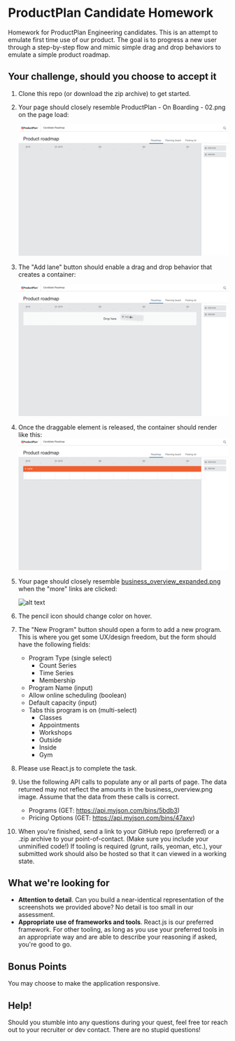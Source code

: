 # ProductPlan Candidate Homework
Homework for ProductPlan Engineering candidates. This is an attempt to emulate first time use of our product. The goal is to progress a new user through a step-by-step flow and mimic simple drag and drop behaviors to emulate a simple product roadmap. 

## Your challenge, should you choose to accept it
1. Clone this repo (or download the zip archive) to get started.
2. Your page should closely resemble ProductPlan - On Boarding - 02.png on the page load:
    
    <img src="ProductPlan - On Boarding - 02.png" alt="alt text" width="500"/>
2. The "Add lane" button should enable a drag and drop behavior that creates a container:

    <img src="ProductPlan - On Boarding - 03.png" alt="alt text" width="500"/>
    
3. Once the draggable element is released, the container should render like this:
    <img src="ProductPlan - On Boarding - 04.png" alt="alt text" width="500"/>
    
3. Your page should closely resemble [business_overview_expanded.png](business_overview_expanded.png) when the "more" links are clicked:
    
    <img src="business_overview_expanded.png" alt="alt text" width="250"/>
4. The pencil icon should change color on hover.
5. The "New Program" button should open a form to add a new program. This is where you get some UX/design freedom, but the form should have the following fields:
    - Program Type (single select)
        + Count Series
        + Time Series
        + Membership
    - Program Name (input)
    - Allow online scheduling (boolean)
    - Default capacity (input)
    - Tabs this program is on (multi-select)
        + Classes
        + Appointments
        + Workshops
        + Outside
        + Inside
        + Gym
6. Please use React.js to complete the task.
7. Use the following API calls to populate any or all parts of page. The data returned may not reflect the amounts in the business_overview.png image.      Assume that the data from these calls is correct.
    - Programs (GET: https://api.myjson.com/bins/5bdb3)
    - Pricing Options (GET: https://api.myjson.com/bins/47axv)
8. When you're finished, send a link to your GitHub repo (preferred) or a .zip archive to your point-of-contact. (Make sure you include your unminified code!) If tooling is required (grunt, rails, yeoman, etc.), your submitted work should also be hosted so that it can viewed in a working state.

## What we're looking for
- **Attention to detail**. Can you build a near-identical representation of the screenshots we provided above? No detail is too small in our assessment.
- **Appropriate use of frameworks and tools**. React.js is our preferred framework. For other tooling, as long as you use your preferred tools in an appropriate way and are able to describe your reasoning if asked, you're good to go.

## Bonus Points
You may choose to make the application responsive.

## Help!
Should you stumble into any questions during your quest, feel free tor reach out to your recruiter or dev contact. There are no stupid questions!
